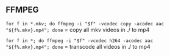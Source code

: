 
## FFMPEG

`for f in *.mkv; do ffmpeg -i "$f" -vcodec copy -acodec aac "${f%.mkv}.mp4"; done` = copy all mkv videos in ./ to mp4

`for f in *; do ffmpeg -i "$f" -vcodec h264 -acodec aac "${f%.mkv}.mp4"; done` = transcode all videos in ./ to mp4

